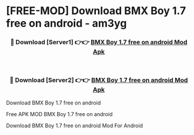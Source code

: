# [FREE-MOD] Download BMX Boy 1.7 free on android - am3yg


<div align="center">
<h3>🔴 Download [Server1] 👉👉 <a href="https://apk-comot.site?title=BMX_Boy_1.7_free_on_android">BMX Boy 1.7 free on android Mod Apk</a></h3><br>

<h3>🔴 Download [Server2] 👉👉 <a href="https://apk-comot.site?title=BMX_Boy_1.7_free_on_android">BMX Boy 1.7 free on android Mod Apk</a></h3>
</div>



Download BMX Boy 1.7 free on android 

Free APK MOD BMX Boy 1.7 free on android 

Download BMX Boy 1.7 free on android Mod For Android
